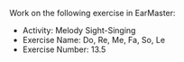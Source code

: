 Work on the following exercise in EarMaster:
- Activity: Melody Sight-Singing
- Exercise Name: Do, Re, Me, Fa, So, Le
- Exercise Number: 13.5
